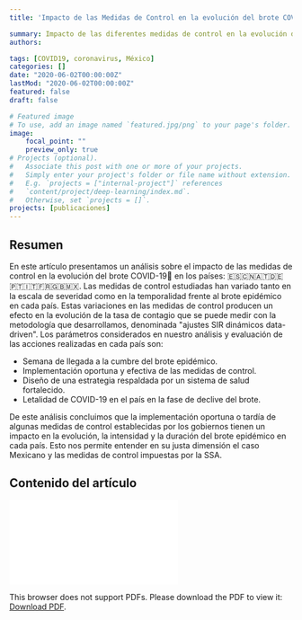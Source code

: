 ```yaml
---
title: 'Impacto de las Medidas de Control en la evolución del brote COVID-19🦠'

summary: Impacto de las diferentes medidas de control en la evolución del brote COVID-19🦠 en diferentes países
authors:

tags: [COVID19, coronavirus, México]
categories: []
date: "2020-06-02T00:00:00Z"
lastMod: "2020-06-02T00:00:00Z"
featured: false
draft: false

# Featured image
# To use, add an image named `featured.jpg/png` to your page's folder. 
image:
    focal_point: ""
    preview_only: true
# Projects (optional).
#   Associate this post with one or more of your projects.
#   Simply enter your project's folder or file name without extension.
#   E.g. `projects = ["internal-project"]` references 
#   `content/project/deep-learning/index.md`.
#   Otherwise, set `projects = []`.
projects: [publicaciones]
---
```


## Resumen

En este artículo  presentamos un análisis sobre el impacto de las medidas de control en la evolución del brote COVID-19🦠 en los países: 🇪🇸🇨🇳🇦🇹🇩🇪🇵🇹🇮🇹🇫🇷🇬🇧🇲🇽. Las medidas de control estudiadas han variado tanto en la escala de severidad como en la temporalidad frente al brote epidémico en cada país. Estas variaciones en las medidas de control producen un efecto en la evolución de la tasa de contagio que se puede medir con la metodología que desarrollamos,  denominada "ajustes SIR dinámicos data-driven". Los parámetros considerados en nuestro análisis y evaluación de las acciones realizadas en cada país son:
+ Semana de llegada a la cumbre del brote epidémico.
+ Implementación oportuna y efectiva de las medidas de control.
+ Diseño de una estrategia respaldada por un sistema de salud fortalecido.
+ Letalidad de COVID-19  en el país en la fase de declive del brote.

De este análisis concluimos que la implementación oportuna o tardía de algunas medidas de control establecidas por los gobiernos tienen un impacto en la evolución, la intensidad y la duración del brote epidémico en cada país. Esto nos  permite entender en su justa dimensión el caso Mexicano y las medidas de control impuestas por la SSA.

## Contenido del artículo

<object data="covid19_articulo.pdf" type="application/pdf" width="100%" height="1200px">
    <embed src="covid19_articulo.pdf">
        <p>This browser does not support PDFs. Please download the PDF to view it: <a href="covid19_articulo.pdf">Download PDF</a>.</p>
    </embed>
</object>
